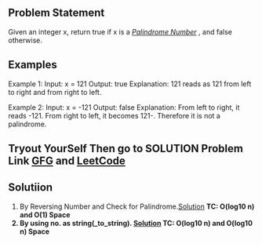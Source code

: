 ## Problem Statement 
Given an integer x, return true if x is a <i> [Palindrome Number](https://en.wikipedia.org/wiki/Palindromic_number) </i> , and false otherwise.


## Examples    
Example 1:
      Input: x = 121
      Output: true
      Explanation: 121 reads as 121 from left to right and from right to left.

Example 2:
      Input: x = -121
      Output: false
      Explanation: From left to right, it reads -121. From right to left, it becomes 121-. Therefore it is not a palindrome.
## Tryout YourSelf Then go to SOLUTION Problem Link [GFG](https://www.geeksforgeeks.org/problems/palindrome0746/1) and [LeetCode](https://leetcode.com/problems/palindrome-number/)

## Solutiion
1. By Reversing Number and Check for Palindrome.[Solution](./By_Reversing_Number.cpp)  <strong> TC: O(log10 n) and O(1) Space <strong>
2. By using no. as string(_to_string). [Solution](./Number_as_String.cpp)    <strong>       TC: O(log10 n) and O(log10 n) Space </strong>
